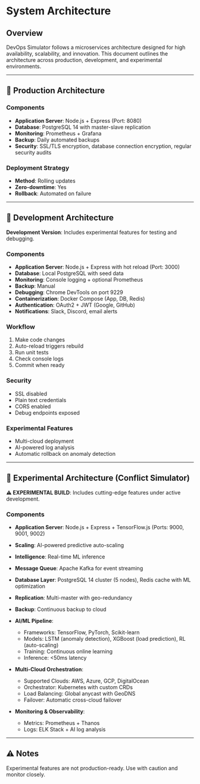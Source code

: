 # System Architecture

## Overview
DevOps Simulator follows a microservices architecture designed for high availability, scalability, and innovation. This document outlines the architecture across production, development, and experimental environments.

---

## 🏢 Production Architecture

### Components
- **Application Server**: Node.js + Express (Port: 8080)
- **Database**: PostgreSQL 14 with master-slave replication
- **Monitoring**: Prometheus + Grafana
- **Backup**: Daily automated backups
- **Security**: SSL/TLS encryption, database connection encryption, regular security audits

### Deployment Strategy
- **Method**: Rolling updates
- **Zero-downtime**: Yes
- **Rollback**: Automated on failure

---

## 🧪 Development Architecture

**Development Version**: Includes experimental features for testing and debugging.

### Components
- **Application Server**: Node.js + Express with hot reload (Port: 3000)
- **Database**: Local PostgreSQL with seed data
- **Monitoring**: Console logging + optional Prometheus
- **Backup**: Manual
- **Debugging**: Chrome DevTools on port 9229
- **Containerization**: Docker Compose (App, DB, Redis)
- **Authentication**: OAuth2 + JWT (Google, GitHub)
- **Notifications**: Slack, Discord, email alerts

### Workflow
1. Make code changes
2. Auto-reload triggers rebuild
3. Run unit tests
4. Check console logs
5. Commit when ready

### Security
- SSL disabled
- Plain text credentials
- CORS enabled
- Debug endpoints exposed

### Experimental Features
- Multi-cloud deployment
- AI-powered log analysis
- Automatic rollback on anomaly detection

---

## 🚀 Experimental Architecture (Conflict Simulator)

**⚠️ EXPERIMENTAL BUILD**: Includes cutting-edge features under active development.

### Components
- **Application Server**: Node.js + Express + TensorFlow.js (Ports: 9000, 9001, 9002)
- **Scaling**: AI-powered predictive auto-scaling
- **Intelligence**: Real-time ML inference
- **Message Queue**: Apache Kafka for event streaming

- **Database Layer**: PostgreSQL 14 cluster (5 nodes), Redis cache with ML optimization
- **Replication**: Multi-master with geo-redundancy
- **Backup**: Continuous backup to cloud

- **AI/ML Pipeline**:
  - Frameworks: TensorFlow, PyTorch, Scikit-learn
  - Models: LSTM (anomaly detection), XGBoost (load prediction), RL (auto-scaling)
  - Training: Continuous online learning
  - Inference: <50ms latency

- **Multi-Cloud Orchestration**:
  - Supported Clouds: AWS, Azure, GCP, DigitalOcean
  - Orchestrator: Kubernetes with custom CRDs
  - Load Balancing: Global anycast with GeoDNS
  - Failover: Automatic cross-cloud failover

- **Monitoring & Observability**:
  - Metrics: Prometheus + Thanos
  - Logs: ELK Stack + AI log analysis

---

## ⚠️ Notes
Experimental features are not production-ready. Use with caution and monitor closely.
